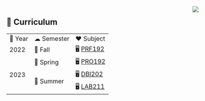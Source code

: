 <img align="right" src="https://komarev.com/ghpvc/?username=fptqnk17&style=flat&label=visitors">

## 📖 Curriculum

<table>
    <tr>
        <td>📅 Year</td>
        <td>☁ Semester</td>
        <td>❤️ Subject</td>
    </tr>
    <tr>
        <td>2022</td>
        <td>🍁 Fall</td>
        <td>
            🖥 <a href="https://github.com/fptqnk17/PRF192">PRF192</a>
        </td>
    </tr>
    <tr>
        <td rowspan="3">2023</td>
        <td>🌱 Spring</td>
        <td>
            🖥 <a href="https://github.com/fptqnk17/PRO192">PRO192</a>
        </td>
    </tr>
    <tr>
        <td rowspan="2">🌊 Summer</td>
        <td>
            🖥 <a href="https://github.com/fptqnk17/DBI202">DBI202</a>
        </td>
    </tr>
    <tr>
        <td>
            🖥 <a href="https://github.com/fptqnk17/LAB211">LAB211</a>
        </td>
    </tr>
</table>
